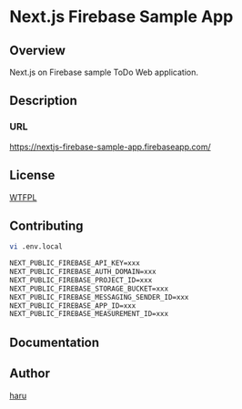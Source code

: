 # Next.js Firebase Sample App

## Overview

Next.js on Firebase sample ToDo Web application.

## Description

### URL

<https://nextjs-firebase-sample-app.firebaseapp.com/>

## License

[WTFPL](LICENSE)

## Contributing

```sh
vi .env.local
```

```txt
NEXT_PUBLIC_FIREBASE_API_KEY=xxx
NEXT_PUBLIC_FIREBASE_AUTH_DOMAIN=xxx
NEXT_PUBLIC_FIREBASE_PROJECT_ID=xxx
NEXT_PUBLIC_FIREBASE_STORAGE_BUCKET=xxx
NEXT_PUBLIC_FIREBASE_MESSAGING_SENDER_ID=xxx
NEXT_PUBLIC_FIREBASE_APP_ID=xxx
NEXT_PUBLIC_FIREBASE_MEASUREMENT_ID=xxx
```

## Documentation

## Author
<!-- vale Microsoft.Vocab = YES -->

[haru](https://haru52.com/)
